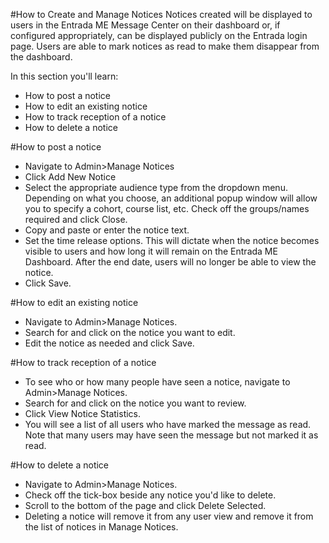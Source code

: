 #How to Create and Manage Notices
Notices created will be displayed to users in the Entrada ME Message Center on their dashboard or, if configured appropriately, can be displayed publicly on the Entrada login page.  Users are able to mark notices as read to make them disappear from the dashboard.

In this section you'll learn:
* How to post a notice
* How to edit an existing notice
* How to track reception of a notice
* How to delete a notice

#How to post a notice
* Navigate to Admin>Manage Notices
* Click Add New Notice
* Select the appropriate audience type from the dropdown menu.  Depending on what you choose, an additional popup window will allow you to specify a cohort, course list, etc. Check off the groups/names required and click Close.
* Copy and paste or enter the notice text.
* Set the time release options.  This will dictate when the notice becomes visible to users and how long it will remain on the Entrada ME Dashboard.  After the end date, users will no longer be able to view the notice.
* Click Save.

#How to edit an existing notice
* Navigate to Admin>Manage Notices.
* Search for and click on the notice you want to edit.
* Edit the notice as needed and click Save.

#How to track reception of a notice
* To see who or how many people have seen a notice, navigate to Admin>Manage Notices.
* Search for and click on the notice you want to review.
* Click View Notice Statistics.
* You will see a list of all users who have marked the message as read.  Note that many users may have seen the message but not marked it as read.

#How to delete a notice
* Navigate to Admin>Manage Notices.
* Check off the tick-box beside any notice you'd like to delete.
* Scroll to the bottom of the page and click Delete Selected.
* Deleting a notice will remove it from any user view and remove it from the list of notices in Manage Notices.
